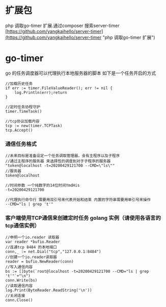 # 扩展包
php 调取go-timer 扩展.通过composer 搜索server-timer [https://github.com/yangkaihello/server-timer](https://github.com/yangkaihello/server-timer "php 调取go-timer 扩展")


# go-timer
go 的任务调度器可以代理执行本地服务器的脚本 如下是一个任务开启的方式 

```
//加载历史任务
if err := timer.FileValueReader(); err != nil {
    log.Println(err);return
}

//定时任务协程守护
timer.TimeTask()

//tcp协议加载内容
tcp := new(timer.TCPTask)
tcp.Accept()
```

### 通信任务格式
```
//未来目标是准备设定一个任务调取管理器，会有主程序以及子程序
//通过主程序的服务器 来选择性的调度到对于子程序的服务器
"token@localhost -t=20200429121700 --CMD=\"ls\""
//服务器
token@localhost

//时间参数 一个纯数字的14位时间YmdHis
-t=20200429121700

//代理执行命令行 需要用双引号来代表开始和结束 内置的字符串需要用单引号来操作
--CMD="ls | grep 't'"

```

### 客户端使用TCP通信来创建定时任务 golang 实例（请使用各语言的tcp通信实例）

```
//申明一个io.reader 读取器
var reader *bufio.Reader
//连通tcp 8484 的本地端口
conn,_ := net.Dial("tcp","127.0.0.1:8484")
//创建一个io.reader读取器
reader = bufio.NewReader(conn)
//写入通信内容
bs := []byte(`root@localhost -t=20200429121700 --CMD="ls | grep 't'"`+"\n")
conn.Write(bs)
//读取通信内容
log.Print(ByteReader.ReadString('\n'))
//关闭连接
conn.Close()
```
